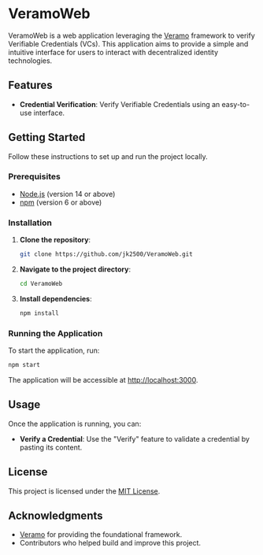 # VeramoWeb

VeramoWeb is a web application leveraging the [Veramo](https://github.com/decentralized-identity/veramo) framework to verify Verifiable Credentials (VCs). This application aims to provide a simple and intuitive interface for users to interact with decentralized identity technologies.

## Features

- **Credential Verification**: Verify Verifiable Credentials using an easy-to-use interface.

## Getting Started

Follow these instructions to set up and run the project locally.

### Prerequisites

- [Node.js](https://nodejs.org/) (version 14 or above)
- [npm](https://www.npmjs.com/) (version 6 or above)

### Installation

1. **Clone the repository**:

   ```bash
   git clone https://github.com/jk2500/VeramoWeb.git
   ```

2. **Navigate to the project directory**:

   ```bash
   cd VeramoWeb
   ```

3. **Install dependencies**:

   ```bash
   npm install
   ```

### Running the Application

To start the application, run:

```bash
npm start
```

The application will be accessible at [http://localhost:3000](http://localhost:3000).

## Usage

Once the application is running, you can:

- **Verify a Credential**: Use the "Verify" feature to validate a credential by pasting its content.

## License

This project is licensed under the [MIT License](./LICENSE).

## Acknowledgments

- [Veramo](https://github.com/decentralized-identity/veramo) for providing the foundational framework.
- Contributors who helped build and improve this project.
